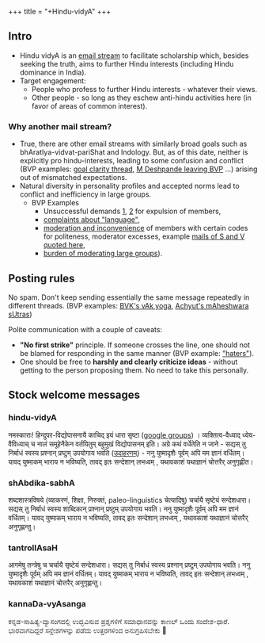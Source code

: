 +++
title = "+Hindu-vidyA"
+++

## Intro
- Hindu vidyA is an [email stream](https://groups.google.com/g/hindu-vidya/) to facilitate scholarship which, besides seeking the truth, aims to further Hindu interests (including Hindu dominance in India). 
- Target engagement:
  - People who profess to further Hindu interests - whatever their views.
  - Other people - so long as they eschew anti-hindu activities here (in favor of areas of common interest).

### Why another mail stream?
- True, there are other email streams with similarly broad goals such as bhAratIya-vidvat-pariShat and Indology. But, as of this date, neither is explicitly pro hindu-interests, leading to some confusion and conflict (BVP examples: [goal clarity thread](https://groups.google.com/g/bvparishat/c/wcbrBGchR-E), [M Deshpande leaving BVP](https://groups.google.com/g/bvparishat/c/m0WsHOqu39M/m/d7ky6VRMAAAJ) ...) arising out of mismatched expectations. 
- Natural diversity in personality profiles and accepted norms lead to conflict and inefficiency in large groups. 
  - BVP Examples 
    - Unsuccessful demands [1](https://groups.google.com/g/bvparishat/c/m0WsHOqu39M/m/o_4SEVlVAAAJ), [2](https://groups.google.com/g/bvparishat/c/n-E8zXKBnNM/m/Y3HwjYZqAAAJ) for expulsion of members, 
    - [complaints about "language"](https://groups.google.com/g/bvparishat/c/m0WsHOqu39M/m/cA7bwBJUAAAJ), 
    - [moderation and inconvenience](https://groups.google.com/g/bvparishat/c/Oa1JM_7ppE4/m/n9GxUBjfAAAJ) of members with certain codes for politeness, moderator excesses, example [mails of S and V quoted here](https://groups.google.com/g/bvparishat/c/rGbg3NWwqxk/m/QcFB7B_vCwAJ), 
    - [burden of moderating large groups](https://groups.google.com/g/bvparishat/c/m0WsHOqu39M/m/eJIri-u7AwAJ)).

## Posting rules
No spam. Don't keep sending essentially the same message repeatedly in different threads. (BVP examples: [BVK's vAk yoga](https://groups.google.com/g/bvparishat/search?q=vAk%20yoga), [Achyut's mAheshwara sUtras](https://groups.google.com/g/bvparishat/search?q=Maheshwara%20sutras))

Polite communication with a couple of caveats:

- **"No first strike"** principle. If someone crosses the line, one should not be blamed for responding in the same manner (BVP example: ["haters"](https://groups.google.com/g/bvparishat/c/m0WsHOqu39M/m/Xmoxf0k9AAAJ)).
- One should be free to **harshly and clearly criticize ideas** - without getting to the person proposing them. No need to take this personally.

## Stock welcome messages
### hindu-vidyA
नमस्काराः! हिन्दुपर-विद्योपासनायै काचिद् इयं धारा सृष्टा ([google groups](https://groups.google.com/g/hindu-vidya)) । व्यक्तित्व-वैध्याद् ध्येय-वैविध्याच् च नालं समूहेनैकेन वर्तयितुम् बहुमुखं विद्योपासनम् इति। अग्रे कथं वर्धेतेति न जाने - सद्यस् तु निर्बाधं स्वस्य प्रश्नान् प्रष्टुम् उपयोगाय भवति ([उदाहरणम्](https://groups.google.com/g/hindu-vidya/c/-Zac55JJdXk)) - ननु युष्मादृशैः पूर्वम् अपि मम ज्ञानं वर्धितम्। यावद् युष्माकम् भाराय न भविष्यति, तावद् इतः सन्देशान् लभध्वम् , यथावकाशं यथाज्ञानं चोत्तरैर् अनुगृह्णीत।

### shAbdika-sabhA
शब्दशास्त्रविषये (व्याकरणं, शिक्षा, निरुक्तं, paleo-linguistics चेत्यादिषु) चर्चायै सृष्टेयं सन्देशधारा। सद्यस् तु निर्बाधं स्वस्य शाब्दिकान् प्रश्नान् प्रष्टुम् उपयोगाय भवति। ननु युष्मादृशैः पूर्वम् अपि मम ज्ञानं वर्धितम्। यावद् युष्माकम् भाराय न भविष्यति, तावद् इतः सन्देशान् लभध्वम् , यथावकाशं यथाज्ञानं चोत्तरैर् अनुगृह्णन्तु।

### tantrollAsaH
आगमेषु तन्त्रेषु च चर्चायै सृष्टेयं सन्देशधारा। सद्यस् तु निर्बाधं स्वस्य प्रश्नान् प्रष्टुम् उपयोगाय भवति। ननु युष्मादृशैः पूर्वम् अपि मम ज्ञानं वर्धितम्। यावद् युष्माकम् भाराय न भविष्यति, तावद् इतः सन्देशान् लभध्वम् , यथावकाशं यथाज्ञानं चोत्तरैर् अनुगृह्णन्तु।

### kannaDa-vyAsanga
ಕನ್ನಡ-ಸಾಹಿತ್ಯ-ವ್ಯಾಸಂಗದಲ್ಲಿ ಉದ್ಭವಿಸುವ ಪ್ರಶ್ನಗಳಿಗೆ ಸಮಾಧಾನವನ್ನು ಕಾಣಲ್ ಒಂದು ಸಂದೇಶ-ಧಾರೆ. ಭಾರವಾಗದಿದ್ದರೆ ಸನ್ದೇಶಗಳನ್ನು ಪಡೆದು ಉತ್ತರಗಳಿಂದ ಅನುಗ್ರಹಿಸಬೇಕು 🙏